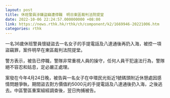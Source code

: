 ```yaml
---
layout: post
title: 休班警員涉嫌盜竊遭停職　明日東區裁判法院提堂
date: 2022-10-06 22:24:57.000000000 +08:00
link: https://news.rthk.hk/rthk/ch/component/k2/1669946-20221006.htm
categories: rthk
---
```


一名36歲休班警員懷疑盜去一名女子的手提電話及八達通後再扔入海，被控一項盜竊罪，案件明早在東區裁判法院提堂。

警方表示，被告已停職，警隊非常重視人員的操守，任何人員干犯違法行為，警隊絕不容忍和姑息，定必嚴正處理。

案發在今年4月24日晚，被告與一名女子在中環民光街近1號碼頭附近休憩處因感情問題爭執，期間盜去對方價值約5000元的手提電話及八達通後扔入海，之後逃去。中區警區重案組經調查後，翌日拘捕被告。
